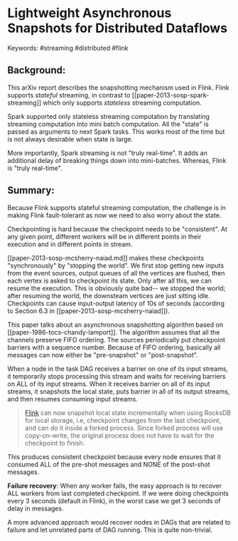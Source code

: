 # Lightweight Asynchronous Snapshots for Distributed Dataflows
Keywords: #streaming #distributed #flink

## Background:

This arXiv report describes the snapshotting mechanism used in Flink. Flink
supports *stateful* streaming, in contrast to
[[paper-2013-sosp-spark-streaming]] which only supports *stateless* streaming
computation. 

Spark supported only stateless streaming computation by translating streaming
computation into mini batch computation. All the "state" is passed as arguments
to next Spark tasks. This works most of the time but is not always desirable
when state is large. 

More importantly, Spark streaming is not "truly real-time". It adds an
additional delay of breaking things down into mini-batches. Whereas, Flink is
"truly real-time".

## Summary:
Because Flink supports stateful streaming computation, the challenge is in
making Flink fault-tolerant as now we need to also worry about the state.

Checkpointing is hard because the checkpoint needs to be "consistent". At any
given point, different workers will be in different points in their execution 
and in different points in stream. 

[[paper-2013-sosp-mcsherry-naiad.md]] makes these checkpoints "synchronously" by
"stopping the world". We first stop getting new inputs from the event sources,
output queues of all the vertices are flushed, then each vertex is asked to 
checkpoint its state. Only after all this, we can resume the execution. This is
obviously quite bad-- we stopped the world; after resuming the world, the 
downsteam vertices are just sitting idle. Checkpoints can cause input-output 
latency of 10s of seconds (according to Section 6.3 in
[[paper-2013-sosp-mcsherry-naiad]]).

This paper talks about an asynchronous snapshotting algorithm based on 
[[paper-1986-tocs-chandy-lamport]]. The algorithm assumes that all the channels
preserve FIFO ordering. The sources periodically put checkpoint barriers with a
sequence number. Because of FIFO ordering, basically all messages can now either
be "pre-snapshot" or "post-snapshot". 

When a node in the task DAG receives a barrier on one of its input streams, it
temporarily stops processing this stream and waits for receiving barriers on ALL
of its input streams. When it receives barrier on all of its input streams, it
snapshots the local state, puts barrier in all of its output streams, and then
resumes consuming input streams. 

> [Flink](https://nightlies.apache.org/flink/flink-docs-release-1.14/docs/learn-flink/fault_tolerance/)
can now snapshot local state incrementally when using RocksDB for local storage,
i.e, checkpoint changes from the last checkpoint, and can do it inside a forked
process.  Since forked process will use copy-on-write, the original process does
not have to wait for the checkpoint to finish.

This produces consistent checkpoint because every node ensures that it consumed 
ALL of the pre-shot messages and NONE of the post-shot messages.

**Failure recovery**: When any worker fails, the easy approach is to recover ALL
workers from last completed checkpoint. If we were doing checkpoints every 3
seconds (default in Flink), in the worst case we get 3 seconds of delay in messages.

A more advanced approach would recover nodes in DAGs that are related to failure
and let unrelated parts of DAG running. This is quite non-trivial.